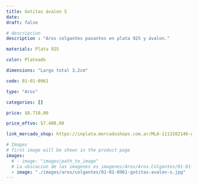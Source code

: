 ```yaml
---
title: Gotitas ávalon S
date: 
draft: false

# descripcion
description : "Aros colgantes pasantes en plata 925 y ávalon."

materials: Plata 925

color: Plateado

dimensions: "Largo total 3.2cm"

code: 01-01-0961

type: "Aros"

categories: []

price: $8.710,00

price_eftvo: $7.400,00

link_mercado_shop: https://inplata.mercadoshops.com.ar/MLA-1113282146-gotitas-ávalon-s-_JM

# Images
# first image will be shown in the product page
images:
  # - image: "images/path_to_image"
  # La ubicacion de las imagenes es imagenes/Aros/Aros.Colgantes/01-01-0961-gotitas-avalon-s
  - image: "./images/aros/colgantes/01-01-0961-gotitas-avalon-s.jpg"
---
```

